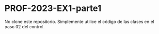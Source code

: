 # PROF-2023-EX1-parte1

No clone este repositorio. Simplemente utilice el código de las clases en el paso 02 del control.

